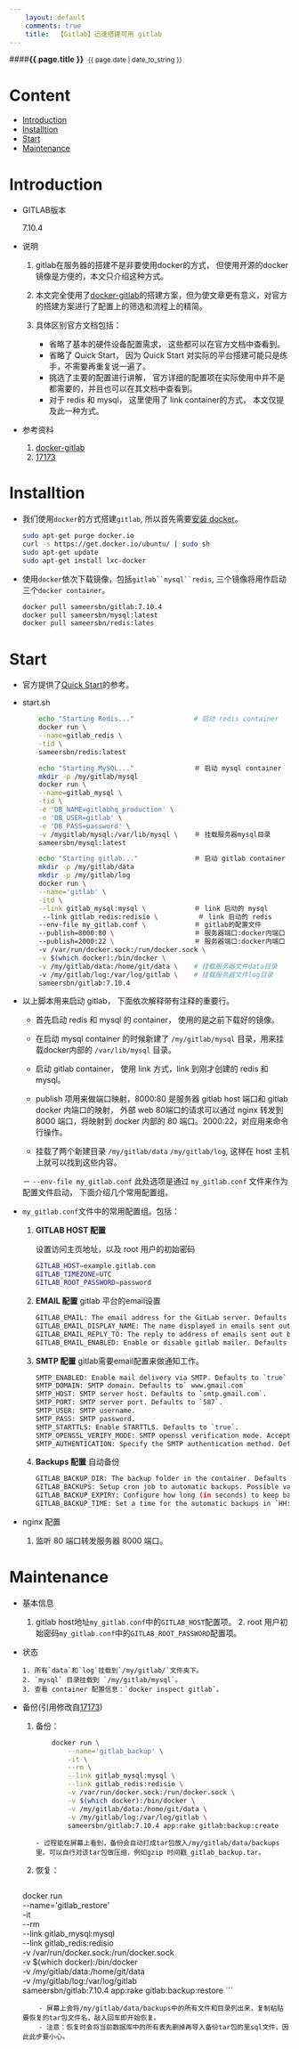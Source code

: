 ```yaml
---
    layout: default
    comments: true
    title:  【Gitlab】迅速搭建可用 gitlab
---
```


####<strong>{{ page.title }}</strong>&nbsp;&nbsp;<small>{{ page.date | date_to_string }}</small>

# Content
- [Introduction](#Introduction)
- [Installtion](#Installtion)
- [Start](#Start)
- [Maintenance](#Maintenance)

# Introduction

- GITLAB版本

    7.10.4

- 说明
    1. gitlab在服务器的搭建不是非要使用docker的方式， 但使用开源的docker镜像是方便的，本文只介绍这种方式。
    2. 本文完全使用了[docker-gitlab](https://github.com/sameersbn/docker-gitlab)的搭建方案，但为使文章更有意义，对官方的搭建方案进行了配置上的筛选和流程上的精简。
    3. 具体区别官方文档包括：

        - 省略了基本的硬件设备配置需求， 这些都可以在官方文档中查看到。
        - 省略了 Quick Start， 因为 Quick Start 对实际的平台搭建可能只是练手，不需要再重复说一遍了。
        - 挑选了主要的配置进行讲解， 官方详细的配置项在实际使用中并不是都需要的，并且也可以在其文档中查看到。
        - 对于 redis 和 mysql， 这里使用了 link container的方式， 本文仅提及此一种方式。

- 参考资料
   1. [docker-gitlab](https://github.com/sameersbn/docker-gitlab)
   2. [17173](http://17173ops.com/2014/11/11/gitlab%E6%90%AD%E5%BB%BA%E4%B8%8E%E7%BB%B4%E6%8A%A4%EF%BC%88%E5%9F%BA%E4%BA%8Edocker%E9%95%9C%E5%83%8Fsameersbndocker-gitlab%EF%BC%89.shtml#toc8)

# Installtion

- 我们使用`docker`的方式搭建`gitlab`, 所以首先需要[安装 docker](https://docs.docker.com/installation/ubuntulinux/)。

    ```bash
    sudo apt-get purge docker.io
    curl -s https://get.docker.io/ubuntu/ | sudo sh
    sudo apt-get update
    sudo apt-get install lxc-docker
    ```

- 使用`docker`依次下载镜像，包括`gitlab``mysql``redis`, 三个镜像将用作启动三个`docker container`。

    ```bash
    docker pull sameersbn/gitlab:7.10.4
    docker pull sameersbn/mysql:latest
    docker pull sameersbn/redis:lates
    ```

# Start

- 官方提供了[Quick Start](https://github.com/sameersbn/docker-gitlab#quick-start)的参考。


- start.sh

    ```bash
        echo "Starting Redis..."               # 启动 redis container
        docker run \
        --name=gitlab_redis \
        -tid \
        sameersbn/redis:latest

        echo "Starting MySQL..."               ＃ 启动 mysql container
        mkdir -p /my/gitlab/mysql
        docker run \
        --name=gitlab_mysql \
        -tid \
        -e 'DB_NAME=gitlabhq_production' \
        -e 'DB_USER=gitlab' \
        -e 'DB_PASS=password' \
        -v /mygitlab/mysql:/var/lib/mysql \    ＃ 挂载服务器mysql目录
        sameersbn/mysql:latest

        echo "Starting gitlab..."              ＃ 启动 gitlab container
        mkdir -p /my/gitlab/data
        mkdir -p /my/gitlab/log
        docker run \
        --name='gitlab' \
        -itd \
        --link gitlab_mysql:mysql \            ＃ link 启动的 mysql
         --link gitlab_redis:redisio \          ＃ link 启动的 redis
        --env-file my_gitlab.conf \            ＃ gitlab的配置文件
        --publish=8000:80 \                    ＃ 服务器端口:docker内端口
        --publish=2000:22 \                    ＃ 服务器端口:docker内端口
        -v /var/run/docker.sock:/run/docker.sock \
        -v $(which docker):/bin/docker \
        -v /my/gitlab/data:/home/git/data \    # 挂载服务器文件data目录
        -v /my/gitlab/log:/var/log/gitlab \    # 挂载服务器文件log目录
        sameersbn/gitlab:7.10.4
    ```
- 以上脚本用来启动 gitlab， 下面依次解释带有注释的重要行。
    - 首先启动 redis 和 mysql 的 container， 使用的是之前下载好的镜像。

    - 在启动 mysql container 的时候新建了 `/my/gitlab/mysql` 目录，用来挂载docker内部的 `/var/lib/mysql` 目录。

    - 启动 gitlab container， 使用 link 方式，link 到刚才创建的 redis 和 mysql。

    - publish 项用来做端口映射，8000:80 是服务器 gitlab host 端口和 gitlab docker 内端口的映射， 外部 web 80端口的请求可以通过 nginx 转发到 8000 端口，将映射到 docker 内部的 80 端口。2000:22，对应用来命令行操作。

    - 挂载了两个新建目录 `/my/gitlab/data` `/my/gitlab/log`, 这样在 host 主机上就可以找到这些内容。

    － `--env-file my_gitlab.conf` 此处选项是通过 `my_gitlab.conf` 文件来作为配置文件启动， 下面介绍几个常用配置组。


-  `my_gitlab.conf`文件中的常用配置组。包括：

    1. **GITLAB HOST 配置**

        设置访问主页地址，以及 root 用户的初始密码
        ```bash
        GITLAB_HOST=example.gitlab.com
        GITLAB_TIMEZONE=UTC
        GITLAB_ROOT_PASSWORD=password
        ```
    2. **EMAIL 配置** gitlab 平台的email设置

        ```bash
        GITLAB_EMAIL: The email address for the GitLab server. Defaults to `example@example.com`.
        GITLAB_EMAIL_DISPLAY_NAME: The name displayed in emails sent out by the GitLab mailer. Defaults to `GitLab`.
        GITLAB_EMAIL_REPLY_TO: The reply to address of emails sent out by GitLab. Defaults to the `noreply@example.com`.
        GITLAB_EMAIL_ENABLED: Enable or disable gitlab mailer. Defaults to the `SMTP_ENABLED` configuration.
        ```

    3. **SMTP 配置** gitlab需要email配置来做通知工作。

        ```bash
        SMTP_ENABLED: Enable mail delivery via SMTP. Defaults to `true` if `SMTP_USER` is defined, else defaults to `false`.
        SMTP_DOMAIN: SMTP domain. Defaults to` www.gmail.com`
        SMTP_HOST: SMTP server host. Defaults to `smtp.gmail.com`.
        SMTP_PORT: SMTP server port. Defaults to `587`.
        SMTP_USER: SMTP username.
        SMTP_PASS: SMTP password.
        SMTP_STARTTLS: Enable STARTTLS. Defaults to `true`.
        SMTP_OPENSSL_VERIFY_MODE: SMTP openssl verification mode. Accepted values are `none`, `peer`, `client_once` and `fail_if_no_peer_cert`. Defaults to `none`.
        SMTP_AUTHENTICATION: Specify the SMTP authentication method. Defaults to `login` if `SMTP_USER` is set.
        ```
    4. **Backups 配置** 自动备份

        ```bash
        GITLAB_BACKUP_DIR: The backup folder in the container. Defaults to `/home/git/data/backups`
        GITLAB_BACKUPS: Setup cron job to automatic backups. Possible values `disable`, `daily`, `weekly` or `monthly`. Disabled by default
        GITLAB_BACKUP_EXPIRY: Configure how long (in seconds) to keep backups before they are deleted. By default when automated backups are disabled backups are kept forever (0 seconds), else the backups expire in 7 days (604800 seconds).
        GITLAB_BACKUP_TIME: Set a time for the automatic backups in `HH:MM` format. Defaults to `04:00`.

        ```

- nginx 配置

   1. 监听 80 端口转发服务器 8000 端口。

# Maintenance

- 基本信息

    1. gitlab host地址`my_gitlab.conf`中的`GITLAB_HOST`配置项。
      2. root 用户初始密码`my_gitlab.conf`中的`GITLAB_ROOT_PASSWORD`配置项。

- 状态

      1. 所有`data`和`log`挂载到`/my/gitlab/`文件夹下。
      2. `mysql` 目录挂载到 `/my/gitlab/mysql`。
      3. 查看 container 配置信息：`docker inspect gitlab`。

- 备份(引用修改自[17173](http://17173ops.com/2014/11/11/gitlab%E6%90%AD%E5%BB%BA%E4%B8%8E%E7%BB%B4%E6%8A%A4%EF%BC%88%E5%9F%BA%E4%BA%8Edocker%E9%95%9C%E5%83%8Fsameersbndocker-gitlab%EF%BC%89.shtml#toc8))
    1. 备份：

        ```bash
            docker run \
                --name='gitlab_backup' \
                -it \
                --rm \
                --link gitlab_mysql:mysql \
                --link gitlab_redis:redisio \
                -v /var/run/docker.sock:/run/docker.sock \
                -v $(which docker):/bin/docker \
                -v /my/gitlab/data:/home/git/data \
                -v /my/gitlab/log:/var/log/gitlab \
                sameersbn/gitlab:7.10.4 app:rake gitlab:backup:create
        ```

           - 过程能在屏幕上看到，备份会自动打成tar包放入/my/gitlab/data/backups里。可以自行对该tar包做压缩，例如gzip 时间戳_gitlab_backup.tar。

    2. 恢复：

       ```bash
    docker run \
        --name='gitlab_restore' \
        -it \
        --rm \
        --link gitlab_mysql:mysql \
        --link gitlab_redis:redisio \
        -v /var/run/docker.sock:/run/docker.sock \
        -v $(which docker):/bin/docker \
        -v /my/gitlab/data:/home/git/data \
        -v /my/gitlab/log:/var/log/gitlab \
        sameersbn/gitlab:7.10.4 app:rake gitlab:backup:restore
        ```

          - 屏幕上会将/my/gitlab/data/backups中的所有文件和目录列出来，复制粘贴要恢复的tar包文件名，敲入回车即开始恢复。
          - 注意：恢复时会将当前数据库中的所有表先删掉再导入备份tar包的里sql文件，因此此步要小心。



